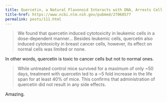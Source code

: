 ```yaml
---
title: Quercetin, a Natural Flavonoid Interacts with DNA, Arrests Cell Cycle and Causes Tumor Regression by Activating Mitochondrial Pathway of Apoptosis
title-href: https://www.ncbi.nlm.nih.gov/pubmed/27068577
permalink: posts/111.html
---
```


> We found that quercetin induced cytotoxicity in leukemic cells in a dose-dependent manner... Besides leukemic cells, quercetin also induced cytotoxicity in breast cancer cells, however, its effect on normal cells was limited or none.

In other words, quercetin is toxic to cancer cells but not to normal ones.

> While untreated control mice survived for a maximum of only ~50 days, treatment with quercetin led to a ~5 fold increase in the life span for at least 40% of mice. This confirms that administration of quercetin did not result in any side effects.

Amazing.